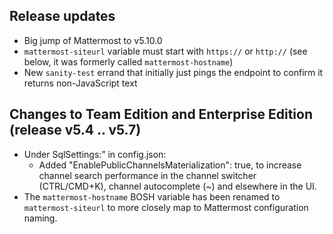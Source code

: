 ## Release updates

* Big jump of Mattermost to v5.10.0
* `mattermost-siteurl` variable must start with `https://` or `http://` (see below, it was formerly called `mattermost-hostname`)
* New `sanity-test` errand that initially just pings the endpoint to confirm it returns non-JavaScript text

## Changes to Team Edition and Enterprise Edition (release v5.4 .. v5.7)

* Under SqlSettings:” in config.json:
  * Added "EnablePublicChannelsMaterialization": true, to increase channel search performance in the channel switcher (CTRL/CMD+K), channel autocomplete (~) and elsewhere in the UI.
* The `mattermost-hostname` BOSH variable has been renamed to `mattermost-siteurl` to more closely map to Mattermost configuration naming.
